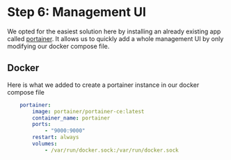 # Step 6: Management UI

We opted for the easiest solution here by installing an already existing app called [portainer](https://www.portainer.io/). It allows us to quickly add a whole management UI by only modifying our docker compose file. 

## Docker

Here is what we added to create a portainer instance in our docker compose file

```yaml
    portainer:
        image: portainer/portainer-ce:latest
        container_name: portainer
        ports:
            - "9000:9000"
        restart: always
        volumes:
            - /var/run/docker.sock:/var/run/docker.sock
```
